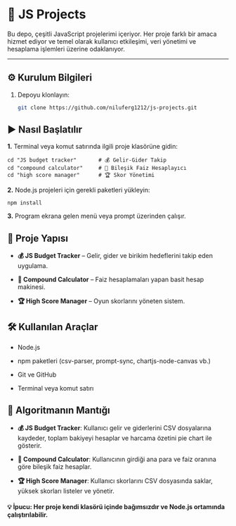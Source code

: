 # 🚀 JS Projects

Bu depo, çeşitli JavaScript projelerimi içeriyor. Her proje farklı bir amaca hizmet ediyor ve temel olarak kullanıcı etkileşimi, veri yönetimi ve hesaplama işlemleri üzerine odaklanıyor.

---

## ⚙️ Kurulum Bilgileri

1. Depoyu klonlayın:
   ```bash
   git clone https://github.com/niluferg1212/js-projects.git

## ▶️ Nasıl Başlatılır

**1.** Terminal veya komut satırında ilgili proje klasörüne gidin:

````
cd "JS budget tracker"       # 💰 Gelir-Gider Takip
cd "compound calculator"     # 🧮 Bileşik Faiz Hesaplayıcı
cd "high score manager"      # 🏆 Skor Yönetimi
````
**2.** Node.js projeleri için gerekli paketleri yükleyin:

````
npm install
````

**3.** Program ekrana gelen menü veya prompt üzerinden çalışır.

## 📁 Proje Yapısı

* **💰 JS Budget Tracker** – Gelir, gider ve birikim hedeflerini takip eden uygulama.

* **🧮 Compound Calculator** – Faiz hesaplamaları yapan basit hesap makinesi.

* **🏆 High Score Manager** – Oyun skorlarını yöneten sistem.


## 🛠️ Kullanılan Araçlar

* Node.js

* npm paketleri (csv-parser, prompt-sync, chartjs-node-canvas vb.)

* Git ve GitHub

* Terminal veya komut satırı

## 🧠 Algoritmanın Mantığı

* **💰 JS Budget Tracker**: Kullanıcı gelir ve giderlerini CSV dosyalarına kaydeder, toplam bakiyeyi hesaplar ve harcama özetini pie chart ile gösterir.

* **🧮 Compound Calculator**: Kullanıcının girdiği ana para ve faiz oranına göre bileşik faiz hesaplar.

* **🏆 High Score Manager**: Kullanıcı skorlarını CSV dosyasında saklar, yüksek skorları listeler ve yönetir.

#### 💡 **İpucu**: Her proje kendi klasörü içinde bağımsızdır ve Node.js ortamında çalıştırılabilir.


